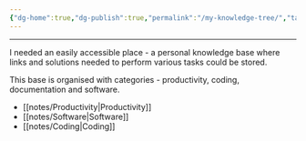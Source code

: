 ```yaml
---
{"dg-home":true,"dg-publish":true,"permalink":"/my-knowledge-tree/","tags":"gardenEntry","dgPassFrontmatter":true}
---
```


---
I needed an easily accessible place - a personal knowledge base where links and solutions needed to perform various tasks could be stored.

This base is organised with categories - productivity, coding, documentation and software.

- [[notes/Productivity\|Productivity]]
- [[notes/Software\|Software]]
- [[notes/Coding\|Coding]]
